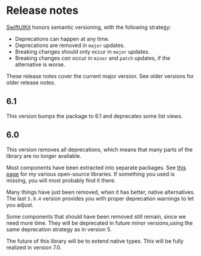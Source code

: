 # Release notes

[SwiftUIKit](https://github.com/danielsaidi/SwiftUIKit) honors semantic versioning, with the following strategy:

* Deprecations can happen at any time.
* Deprecations are removed in `major` updates.
* Breaking changes should only occur in `major` updates.
* Breaking changes *can* occur in `minor` and `patch` updates, if the alternative is worse.

These release notes cover the current major version. See older versions for older release notes.



## 6.1

This version bumps the package to 6.1 and deprecates some list views.



## 6.0

This version removes all deprecations, which means that many parts of the library are no longer available.

Most components have been extracted into separate packages. See [this page](https://danielsaidi.com/opensource) for my various open-source libraries. If something you used is missing, you will most probably find it there.

Many things have just been removed, when it has better, native alternatives. The last `5.9.4` version provides you with proper deprecation warnings to let you adjust.

Some components that should have been removed still remain, since we need more time. They will be deprecated in future minor versions,using the same deprecation strategy as in version 5.

The future of this library will be to extend native types. This will be fully realized in version 7.0.
